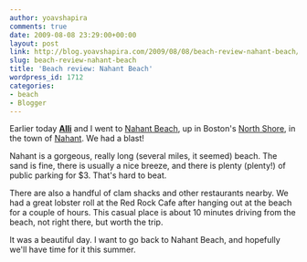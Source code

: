 ```yaml
---
author: yoavshapira
comments: true
date: 2009-08-08 23:29:00+00:00
layout: post
link: http://blog.yoavshapira.com/2009/08/08/beach-review-nahant-beach/
slug: beach-review-nahant-beach
title: 'Beach review: Nahant Beach'
wordpress_id: 1712
categories:
- beach
- Blogger
---
```


Earlier today **[Alli](http://allisonshapira.com/)** and I went to [Nahant Beach](http://www.mass.gov/dcr/parks/metroboston/lynnshores.htm), up in Boston's [North Shore](http://en.wikipedia.org/wiki/North_Shore_(Massachusetts)), in the town of [Nahant](http://en.wikipedia.org/wiki/Nahant,_Massachusetts).  We had a blast!

  


Nahant is a gorgeous, really long (several miles, it seemed) beach.  The sand is fine, there is usually a nice breeze, and there is plenty (plenty!) of public parking for $3.  That's hard to beat.

  


There are also a handful of clam shacks and other restaurants nearby.  We had a great lobster roll at the Red Rock Cafe after hanging out at the beach for a couple of hours.  This casual place is about 10 minutes driving from the beach, not right there, but worth the trip.

  


It was a beautiful day.  I want to go back to Nahant Beach, and hopefully we'll have time for it this summer.
